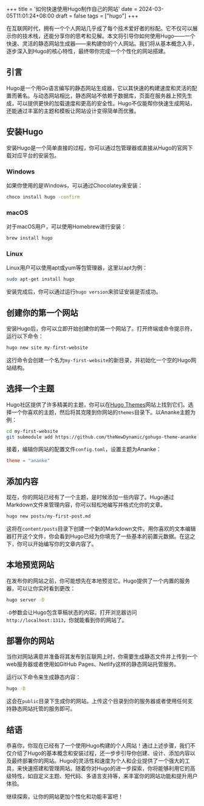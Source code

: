 +++
title = '如何快速使用Hugo制作自己的网站'
date = 2024-03-05T11:01:24+08:00
draft = false
tags = ["hugo"]
+++

在互联网时代，拥有一个个人网站几乎成了每个技术爱好者的标配。它不仅可以展示你的技术栈，还能分享你的思考和见解。本文将引导你如何使用Hugo——一个快速、灵活的静态网站生成器——来构建你的个人网站。我们将从基本概念入手，逐步深入到Hugo的核心特性，最终带你完成一个个性化的网站搭建。

## 引言

Hugo是一个用Go语言编写的静态网站生成器，它以其快速的构建速度和灵活的配置而著名。与动态网站相比，静态网站不依赖于数据库，页面在服务器上预先生成，可以提供更快的加载速度和更高的安全性。Hugo不仅能帮你快速生成网站，还能通过丰富的主题和模板让网站设计变得简单而优雅。

## 安装Hugo

安装Hugo是一个简单直接的过程，你可以通过包管理器或直接从Hugo的官网下载对应平台的安装包。

### Windows

如果你使用的是Windows，可以通过Chocolatey来安装：

```bash
choco install hugo -confirm
```

### macOS

对于macOS用户，可以使用Homebrew进行安装：

```bash
brew install hugo
```

### Linux

Linux用户可以使用apt或yum等包管理器，这里以apt为例：

```bash
sudo apt-get install hugo
```

安装完成后，你可以通过运行`hugo version`来验证安装是否成功。

## 创建你的第一个网站

安装Hugo后，你可以立即开始创建你的第一个网站了。打开终端或命令提示符，运行以下命令：

```bash
hugo new site my-first-website
```

这行命令会创建一个名为`my-first-website`的新目录，并初始化一个空的Hugo网站结构。

## 选择一个主题

Hugo社区提供了许多精美的主题，你可以在[Hugo Themes](https://themes.gohugo.io/)网站上找到它们。选择一个你喜欢的主题，然后将其克隆到你网站的`themes`目录下。以Ananke主题为例：

```bash
cd my-first-website
git submodule add https://github.com/theNewDynamic/gohugo-theme-ananke.git themes/ananke
```

接着，编辑你网站的配置文件`config.toml`，设置主题为Ananke：

```toml
theme = "ananke"
```

## 添加内容

现在，你的网站已经有了一个主题，是时候添加一些内容了。Hugo通过Markdown文件来管理内容，你可以轻松地编写并格式化你的文章。

```bash
hugo new posts/my-first-post.md
```

这将在`content/posts`目录下创建一个新的Markdown文件。用你喜欢的文本编辑器打开这个文件，你会看到Hugo已经为你填充了一些基本的前置元数据。在这之下，你可以开始编写你的文章内容了。

## 本地预览网站

在发布你的网站之前，你可能想先在本地预览它。Hugo提供了一个内置的服务器，可以让你实时看到更改：

```bash
hugo server -D
```

`-D`参数会让Hugo包含草稿状态的内容。打开浏览器访问`http://localhost:1313`，你就能看到你的网站了。

## 部署你的网站

当你对网站满意并准备将其发布到互联网上时，你需要生成静态文件并上传到一个web服务器或者使用如GitHub Pages、Netlify这样的静态网站托管服务。

运行以下命令来生成静态内容：

```bash
hugo -D
```

这会在`public`目录下生成你的网站。上传这个目录到你的服务器或者使用任何支持静态网站托管的服务即可。

## 结语

恭喜你，你现在已经有了一个使用Hugo构建的个人网站！通过上述步骤，我们不仅介绍了Hugo的基本概念和安装过程，还一步步引导你创建、设计、添加内容以及最终部署你的网站。Hugo的灵活性和速度为个人和企业提供了一个强大的工具，来快速搭建和管理网站。随着你对Hugo的进一步探索，你将能够利用它的高级特性，如自定义主题、短代码、多语言支持等，来丰富你的网站功能和提升用户体验。

继续探索，让你的网站更加个性化和功能丰富吧！
